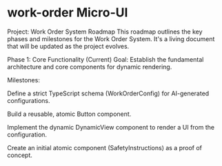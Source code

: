 # work-order Micro-UI
Project: Work Order  System
Roadmap
This roadmap outlines the key phases and milestones for the Work Order System. It's a living document that will be updated as the project evolves.

Phase 1: Core Functionality (Current)
Goal: Establish the fundamental architecture and core components for dynamic rendering.

Milestones:


Define a strict TypeScript schema (WorkOrderConfig) for AI-generated configurations.

Build a reusable, atomic Button component.

Implement the dynamic DynamicView component to render a UI from the configuration.

Create an initial atomic component (SafetyInstructions) as a proof of concept.

